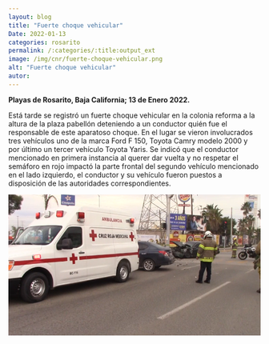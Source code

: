 ```yaml
---
layout: blog
title: "Fuerte choque vehicular"
Date: 2022-01-13
categories: rosarito
permalink: /:categories/:title:output_ext
image: /img/cnr/fuerte-choque-vehicular.png
alt: "Fuerte choque vehicular"
autor:
---
```


**Playas de Rosarito, Baja California; 13 de Enero 2022.** 

Está tarde se registró un fuerte choque vehicular en la colonia reforma a la altura de la plaza pabellón deteniendo a un conductor quién fue el responsable de este aparatoso choque. En el lugar se vieron involucrados tres vehículos uno de la marca Ford F 150, Toyota Camry modelo 2000 y por último un tercer vehículo Toyota Yaris. Se indicó que el conductor mencionado en primera instancia al querer dar vuelta y no respetar el semáforo en rojo impactó la parte frontal del segundo vehículo mencionado en el lado izquierdo, el conductor y su vehículo fueron puestos a disposición de las autoridades correspondientes.

<div id="carouselExampleSlidesOnly" class="carousel slide" data-ride="carousel">
  <div class="carousel-inner">
    <div class="carousel-item active">
       <img class="d-block w-100" src="/img/cnr/fuerte-choque-vehicular.png" loading="lazy"  alt="Fuerte choque vehicular">
    </div>
  </div>
</div>